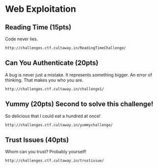 # Web Exploitation

## Reading Time (15pts) 
Code never lies.
```
http://challenges.ctf.cultaway.in/ReadingTimeChallenge/
```



## Can You Authenticate (20pts)
A bug is never just a mistake. It represents something bigger. An error of thinking. That makes you who you are.
```
http://challenges.ctf.cultaway.in/challenge1/
```

## Yummy (20pts) Second to solve this challenge!
So delicious that I could eat a hundred at once!
```
http://challenges.ctf.cultaway.in/yummychallenge/
```

## Trust Issues (40pts) 
Whom can you trust? Probably yourself!
```
http://challenges.ctf.cultaway.in/trustissue/
```

